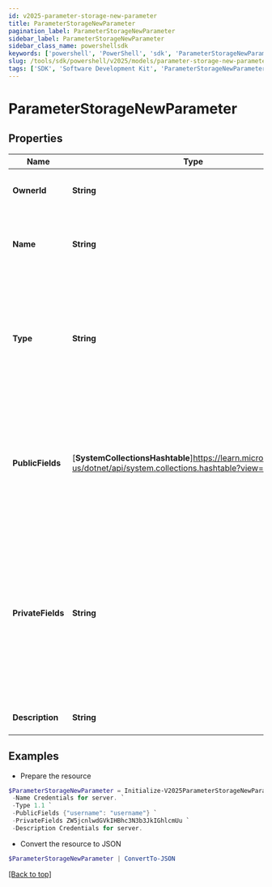 ```yaml
---
id: v2025-parameter-storage-new-parameter
title: ParameterStorageNewParameter
pagination_label: ParameterStorageNewParameter
sidebar_label: ParameterStorageNewParameter
sidebar_class_name: powershellsdk
keywords: ['powershell', 'PowerShell', 'sdk', 'ParameterStorageNewParameter', 'V2025ParameterStorageNewParameter'] 
slug: /tools/sdk/powershell/v2025/models/parameter-storage-new-parameter
tags: ['SDK', 'Software Development Kit', 'ParameterStorageNewParameter', 'V2025ParameterStorageNewParameter']
---
```



# ParameterStorageNewParameter

## Properties

Name | Type | Description | Notes
------------ | ------------- | ------------- | -------------
**OwnerId** | **String** | The UUID of the parameter owner. | [required]
**Name** | **String** | The human-readable name for the parameter. | [required]
**Type** | **String** | The type of the parameter. This cannot be changed after being set. Please see the types document for more information. | [required]
**PublicFields** | [**SystemCollectionsHashtable**]https://learn.microsoft.com/en-us/dotnet/api/system.collections.hashtable?view=net-9.0 | The content must be a JSON object containing the public fields that can be stored with this parameter. | [optional] 
**PrivateFields** | **String** | Must be a JWE AES256 encrypted blob. The content of the blob must be a JSON object containing the private fields that can be stored with this parameter.  | [optional] 
**Description** | **String** | Describe the parameter | [optional] 

## Examples

- Prepare the resource
```powershell
$ParameterStorageNewParameter = Initialize-V2025ParameterStorageNewParameter  -OwnerId c0b4568a4fe7458c434ee77d1fbt156b `
 -Name Credentials for server. `
 -Type 1.1 `
 -PublicFields {"username": "username"} `
 -PrivateFields ZW5jcnlwdGVkIHBhc3N3b3JkIGhlcmUu `
 -Description Credentials for server.
```

- Convert the resource to JSON
```powershell
$ParameterStorageNewParameter | ConvertTo-JSON
```


[[Back to top]](#) 

